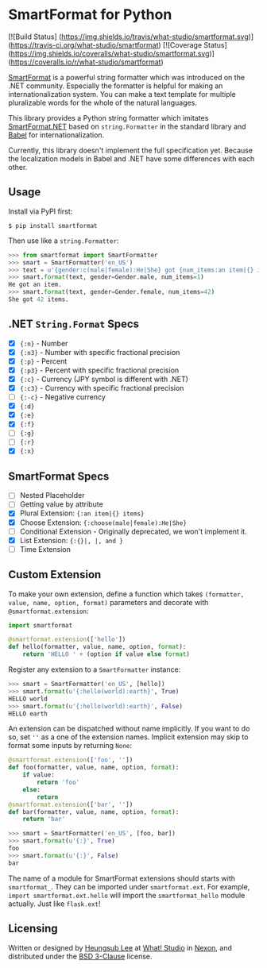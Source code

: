 # SmartFormat for Python

[![Build Status]
(https://img.shields.io/travis/what-studio/smartformat.svg)]
(https://travis-ci.org/what-studio/smartformat)
[![Coverage Status]
(https://img.shields.io/coveralls/what-studio/smartformat.svg)]
(https://coveralls.io/r/what-studio/smartformat)

[SmartFormat] is a powerful string formatter which was introduced on the .NET
community.  Especially the formatter is helpful for making an
internationalization system.  You can make a text template for multiple
pluralizable words for the whole of the natural languages.

This library provides a Python string formatter which imitates
[SmartFormat.NET] based on `string.Formatter` in the standard library and
[Babel] for internationalization.

Currently, this library doesn't implement the full specification yet.  Because
the localization models in Babel and .NET have some differences with each
other.

[SmartFormat]: https://github.com/scottrippey/SmartFormat
[SmartFormat.NET]: https://github.com/scottrippey/SmartFormat.NET
[Babel]: http://babel.pocoo.org/

## Usage

Install via PyPI first:

```console
$ pip install smartformat
```

Then use like a `string.Formatter`:

```python
>>> from smartformat import SmartFormatter
>>> smart = SmartFormatter('en_US')
>>> text = u'{gender:c(male|female):He|She} got {num_items:an item|{} items}.'
>>> smart.format(text, gender=Gender.male, num_items=1)
He got an item.
>>> smart.format(text, gender=Gender.female, num_items=42)
She got 42 items.
```

## .NET `String.Format` Specs

- [x] `{:n}` - Number
- [x] `{:n3}` - Number with specific fractional precision
- [x] `{:p}` - Percent
- [x] `{:p3}` - Percent with specific fractional precision
- [x] `{:c}` - Currency (JPY symbol is different with .NET)
- [x] `{:c3}` - Currency with specific fractional precision
- [ ] `{:-c}` - Negative currency
- [x] `{:d}`
- [x] `{:e}`
- [x] `{:f}`
- [ ] `{:g}`
- [ ] `{:r}`
- [x] `{:x}`

## SmartFormat Specs

- [ ] Nested Placeholder
- [ ] Getting value by attribute
- [x] Plural Extension: `{:an item|{} items}`
- [x] Choose Extension: `{:choose(male|female):He|She}`
- [ ] Conditional Extension - Originally deprecated, we won't implement it.
- [x] List Extension: `{:{}|, |, and }`
- [ ] Time Extension

## Custom Extension

To make your own extension, define a function which takes `(formatter, value,
name, option, format)` parameters and decorate with `@smartformat.extension`:

```python
import smartformat

@smartformat.extension(['hello'])
def hello(formatter, value, name, option, format):
    return 'HELLO ' + (option if value else format)
```

Register any extension to a `SmartFormatter` instance:

```python
>>> smart = SmartFormatter('en_US', [hello])
>>> smart.format(u'{:hello(world):earth}', True)
HELLO world
>>> smart.format(u'{:hello(world):earth}', False)
HELLO earth
```

An extension can be dispatched without name implicitly.  If you want to do so,
set `''` as a one of the extension names.  Implicit extension may skip to
format some inputs by returning `None`:

```python
@smartformat.extension(['foo', ''])
def foo(formatter, value, name, option, format):
    if value:
        return 'foo'
    else:
        return
@smartformat.extension(['bar', ''])
def bar(formatter, value, name, option, format):
    return 'bar'
```

```python
>>> smart = SmartFormatter('en_US', [foo, bar])
>>> smart.format(u'{:}', True)
foo
>>> smart.format(u'{:}', False)
bar
```

The name of a module for SmartFormat extensions should starts with
`smartformat_`.  They can be imported under `smartformat.ext`.  For example,
`import smartformat.ext.hello` will import the `smartformat_hello` module
actually.  Just like `flask.ext`!

## Licensing

Written or designed by [Heungsub Lee] at [What! Studio] in [Nexon],
and distributed under the [BSD 3-Clause] license.

[Heungsub Lee]: http://subl.ee/
[What! Studio]: https://github.com/what-studio
[Nexon]: http://nexon.com/
[BSD 3-Clause]: http://opensource.org/licenses/BSD-3-Clause

